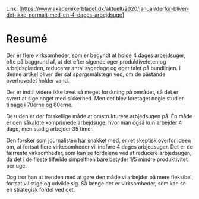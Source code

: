 Link: [https://www.akademikerbladet.dk/aktuelt/2020/januar/derfor-bliver-det-ikke-normalt-med-en-4-dages-arbejdsuge]

# Resumé

Der er flere virksomheder, som er begyndt at holde 4 dages arbejdsuger, ofte på baggrund af, at det efter sigende øger produktiveteten og arbejdsglæden, reducerer antal sygedage og øger talet på bundlinjen. I denne artikel bliver der sat spørgsmålstegn ved, om de påstande overhovedet holder vand.

Der er indtil videre ikke lavet så meget forskning på området, så det er svært at sige noget med sikkerhed. Men det blev foretaget nogle studier tilbage i 70erne og 80erne.

Desuden er der forskellige måde at omstrukturere arbjedsugen på. Én måde er den såkaldte komprimede arbejdsuge, hvor man også kun arbejder 4 dage, men stadig arbejder 35 timer.

Den forsker som journalisten har snakket med, er ret skeptisk overfor ideen om, at fortsat flere virkesomheder vil indføre 4 dages arbjedsuger. Det er de færreste virksomheder, som kan se fordelene ved at reducere arbjedsugen, da det i de fleste tilfælde simpelthen bare betyder 1/5 mindre produktivitet per uge.

Dog tror han at trenden med at gøre den måde vi arbejder på mere fleksibel, fortsat vil stige og udvikle sig. Så længe der er virksomheder, som kan se en strategisk fordel ved det.
